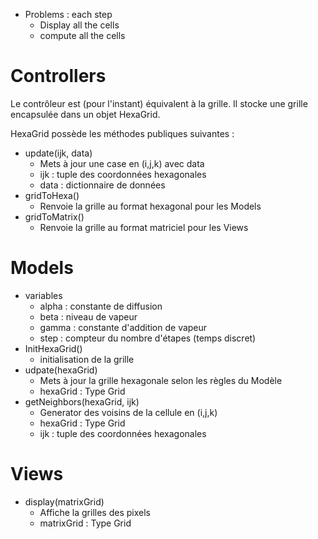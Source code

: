 + Problems : each step
  + Display all the cells
  + compute all the cells



# Controllers

Le contrôleur est (pour l'instant) équivalent à la grille. Il stocke une grille encapsulée dans un objet HexaGrid.

HexaGrid possède les méthodes publiques suivantes :

+ update(ijk, data)
  + Mets à jour une case en (i,j,k) avec data
  + ijk : tuple des coordonnées hexagonales
  + data : dictionnaire de données
+ gridToHexa()
  + Renvoie la grille au format hexagonal pour les Models
+ gridToMatrix()
  + Renvoie la grille au format matriciel pour les Views

# Models

+ variables
  + alpha : constante de diffusion
  + beta : niveau de vapeur
  + gamma : constante d'addition de vapeur
  + step : compteur du nombre d'étapes (temps discret)
+ InitHexaGrid() 
  + initialisation de la grille
+ udpate(hexaGrid)
  + Mets à jour la grille hexagonale selon les règles du Modèle
  + hexaGrid : Type Grid
+ getNeighbors(hexaGrid, ijk)
  + Generator des voisins de la cellule en (i,j,k)
  + hexaGrid : Type Grid
  + ijk : tuple des coordonnées hexagonales

# Views

+ display(matrixGrid)
  + Affiche la grilles des pixels
  + matrixGrid : Type Grid
